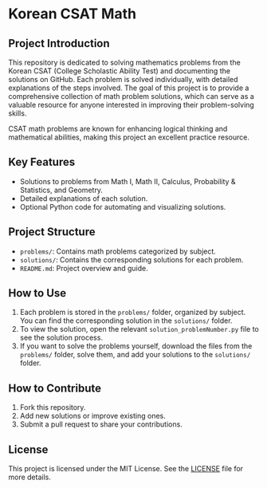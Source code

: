 # Korean CSAT Math

## Project Introduction
This repository is dedicated to solving mathematics problems from the Korean CSAT (College Scholastic Ability Test) and documenting the solutions on GitHub. Each problem is solved individually, with detailed explanations of the steps involved. The goal of this project is to provide a comprehensive collection of math problem solutions, which can serve as a valuable resource for anyone interested in improving their problem-solving skills.

CSAT math problems are known for enhancing logical thinking and mathematical abilities, making this project an excellent practice resource.

## Key Features
- Solutions to problems from Math I, Math II, Calculus, Probability & Statistics, and Geometry.
- Detailed explanations of each solution.
- Optional Python code for automating and visualizing solutions.

## Project Structure
- `problems/`: Contains math problems categorized by subject.
- `solutions/`: Contains the corresponding solutions for each problem.
- `README.md`: Project overview and guide.

## How to Use
1. Each problem is stored in the `problems/` folder, organized by subject. You can find the corresponding solution in the `solutions/` folder.
2. To view the solution, open the relevant `solution_problemNumber.py` file to see the solution process.
3. If you want to solve the problems yourself, download the files from the `problems/` folder, solve them, and add your solutions to the `solutions/` folder.

## How to Contribute
1. Fork this repository.
2. Add new solutions or improve existing ones.
3. Submit a pull request to share your contributions.

## License
This project is licensed under the MIT License. See the [LICENSE](LICENSE) file for more details.
